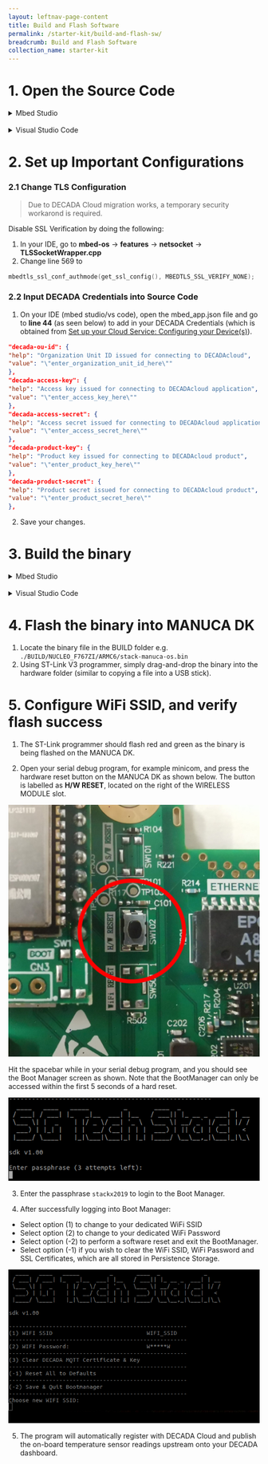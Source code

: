 ```yaml
---
layout: leftnav-page-content
title: Build and Flash Software
permalink: /starter-kit/build-and-flash-sw/
breadcrumb: Build and Flash Software
collection_name: starter-kit
---
```


# 1. Open the Source Code

<details>
  <summary>Mbed Studio</summary>

  1. Open Mbed Studio and login using your Mbed account
  2. Go to File → Open Workspace → \<workspace_directory> (the workspace you have created in [Set up your Software Environment: Pulling the MANUCA OS into your IDE](/starter-kit/set-up-your-software-env/#Workspace))  
  3. On the top left, select **stack-manuca-os** as the Active program
</details>

<br>
<details>
  <summary>Visual Studio Code</summary>

  1. In VS Code, go to File → Open Workspace... → \<workspace_directory> (the workspace you have created in [Set up your Software Environment: Pulling the MANUCA OS into your IDE](/starter-kit/set-up-your-software-env/#Workspace))  
</details>

# 2. Set up Important Configurations
### 2.1 Change TLS Configuration

> Due to DECADA Cloud migration works, a temporary security workarond is required.  

Disable SSL Verification by doing the following:
1. In your IDE, go to **mbed-os** → **features** → **netsocket** → **TLSSocketWrapper.cpp**
2. Change line 569 to 

~~~cpp
mbedtls_ssl_conf_authmode(get_ssl_config(), MBEDTLS_SSL_VERIFY_NONE);
~~~  

<a id="InputCredentials"></a>

### 2.2 Input DECADA Credentials into Source Code

1. On your IDE (mbed studio/vs code), open the mbed_app.json file and go to **line 44** (as seen below) to add in your DECADA Credentials (which is obtained from [Set up your Cloud Service: Configuring your Device(s)](/starter-kit/set-up-your-cloud-service/#DecadaCredentials)).

~~~json
"decada-ou-id": {
"help": "Organization Unit ID issued for connecting to DECADAcloud",
"value": "\"enter_organization_unit_id_here\""
},
"decada-access-key": {
"help": "Access key issued for connecting to DECADAcloud application",
"value": "\"enter_access_key_here\""
},
"decada-access-secret": {
"help": "Access secret issued for connecting to DECADAcloud application",
"value": "\"enter_access_secret_here\""
},
"decada-product-key": {
"help": "Product key issued for connecting to DECADAcloud product",
"value": "\"enter_product_key_here\""
},
"decada-product-secret": {
"help": "Product secret issued for connecting to DECADAcloud product",
"value": "\"enter_product_secret_here\""
},
~~~
2. Save your changes.

# 3. Build the binary

<details>
  <summary>Mbed Studio</summary>

  1. In Mbed Studio, ensure target is set to **NUCLEO-F767ZI (NUCLEO_F767ZI)**
  2. We use C++11 as the standard for software development. Under Build profile, select **Import custom profiles**.  
  Go to stack-manuca-os > tools > profile then select **mbedstudio_debug.json**.  
  The screenshot below shows how it looks like on Windows OS.
  ![mbed-studio](/images/manuca/build-and-flash/mbed_studio_setup_1.png)
  
  On mbed studio, select the **mbedstudio_debug.json** build profile. There will be a tick beside the selected profile.
  ![mbed-studio](/images/manuca/build-and-flash/mbed_studio_setup_2.png)

  3. Click on the blue hammer icon on the left to build the source code.   
  ![mbed-studio](/images/manuca/build-and-flash/mbed_studio_setup_3.png)

  If your build is successful, you should see the line `Image: BUILD/NUCLEO_F767ZI/ARMC6/stack-manuca-os.bin`, where the binary image is located.
  ![mbed-studio](/images/manuca/build-and-flash/mbed_studio_setup_4.png)

</details>

<br>
<details>
  <summary>Visual Studio Code</summary>

  2. In VS Code's terminal (or your regular terminal) enter the following line to compile:
  
  ~~~bash
  mbed compile --target NUCLEO_F767ZI --toolchain GCC_ARM --profile ./tools/profiles/tiny_debug.json
  ~~~
  
  ![vscode](/images/manuca/build-and-flash/vscode_setup_1.png)

  If your build was successful, you should see something similar to the screenshot below:
  ![vscode](/images/manuca/build-and-flash/vscode_setup_2.png)
  The binary image will be located in `./BUILD/NUCLEO_F767ZI/GCC_ARM-TINY_DEBUG/stack-manuca-os.bin`

</details>



# 4. Flash the binary into MANUCA DK

1. Locate the binary file in the BUILD folder e.g. `./BUILD/NUCLEO_F767ZI/ARMC6/stack-manuca-os.bin`
2. Using ST-Link V3 programmer, simply drag-and-drop the binary into the hardware folder (similar to copying a file into a USB stick). 

# 5. Configure WiFi SSID, and verify flash success

1. The ST-Link programmer should flash red and green as the binary is being flashed on the MANUCA DK.

2. Open your serial debug program, for example minicom, and press the hardware reset button on the MANUCA DK as shown below. The button is labelled as **H/W RESET**, located on the right of the WIRELESS MODULE slot.

<img class="small" src="/images/manuca/build-and-flash/hardware_reset_button.jpg" alt="hardware-reset">

Hit the spacebar while in your serial debug program, and you should see the Boot Manager screen as shown. Note that the BootManager can only be accessed within the first 5 seconds of a hard reset.

![boot](/images/manuca/build-and-flash/flash_success.png)

3. Enter the passphrase `stackx2019` to login to the Boot Manager.

4. After successfully logging into Boot Manager:
 - Select option (1) to change to your dedicated WiFi SSID
 - Select option (2) to change to your dedicated WiFi Password
 - Select option (-2) to perform a software reset and exit the BootManager. 
 - Select option (-1) if you wish to clear the WiFi SSID, WiFi Password and SSL Certificates, which are all stored in Persistence Storage.

![wifi](/images/manuca/build-and-flash/bootmanager_changewifi.png)

5. The program will automatically register with DECADA Cloud and publish the on-board temperature sensor readings upstream onto your DECADA dashboard.
